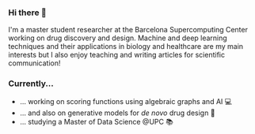 ### Hi there 👋


I'm a master student researcher at the Barcelona Supercomputing Center working on drug discovery and design. Machine and deep learning techniques and their applications in biology and healthcare are my main interests but I also enjoy teaching and writing articles for scientific communication!

### Currently...

- ... working on scoring functions using algebraic graphs and AI 💻
- ... and also on generative models for _de novo_ drug design 💊
- ... studying a Master of Data Science @UPC 📚



<!--
**AlexisMolinaMR/AlexisMolinaMR** is a ✨ _special_ ✨ repository because its `README.md` (this file) appears on your GitHub profile.

Here are some ideas to get you started:

- 🔭 I’m currently working on ...
- 🌱 I’m currently learning ...
- 👯 I’m looking to collaborate on ...
- 🤔 I’m looking for help with ...
- 💬 Ask me about ...
- 📫 How to reach me: ...
- 😄 Pronouns: ...
- ⚡ Fun fact: ...
-->
